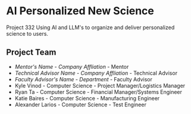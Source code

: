 # AI Personalized New Science

Project 332 
Using AI and LLM's to organize and deliver personalized science to users.

## Project Team
- *Mentor's Name*  - *Company Affliation* - Mentor
- *Technical Advisor Name* - *Company Affliation* - Technical Advisor
- *Faculty Advisor's Name* - *Department* - Faculty Advisor
- Kyle Vinod - Computer Science - Project Manager/Logistics Manager
- Ryan Ta - Computer Science - Financial Manager/Systems Engineer
- Katie Baires - Computer Science - Manufacturing Engineer
- Alexander Larios - Computer Science - Test Engineer
